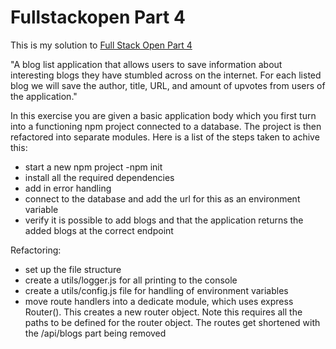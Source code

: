 # Fullstackopen Part 4

This is my solution to [Full Stack Open Part 4](https://fullstackopen.com/en/part4/structure_of_backend_application_introduction_to_testing)

"A blog list application that allows users to save information about interesting blogs they have stumbled across on the internet. For each listed blog we will save the author, title, URL, and amount of upvotes from users of the application."

In this exercise you are given a basic application body which you first turn into a functioning npm project connected to a database.
The project is then refactored into separate modules.
Here is a list of the steps taken to achive this:

- start a new npm project -npm init
- install all the required dependencies
- add in error handling
- connect to the database and add the url for this as an environment variable
- verify it is possible to add blogs and that the application returns the added blogs at the correct endpoint

Refactoring:

- set up the file structure
- create a utils/logger.js for all printing to the console
- create a utils/config.js file for handling of environment variables
- move route handlers into a dedicate module, which uses express Router(). This creates a new router object. Note this requires all the paths to be defined for the router object. The routes get shortened with the /api/blogs part being removed

